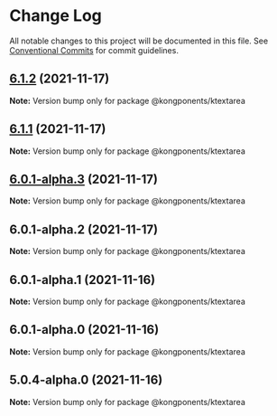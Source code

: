 # Change Log

All notable changes to this project will be documented in this file.
See [Conventional Commits](https://conventionalcommits.org) for commit guidelines.

## [6.1.2](https://github.com/Kong/kongponents/compare/@kongponents/ktextarea@6.1.1...@kongponents/ktextarea@6.1.2) (2021-11-17)

**Note:** Version bump only for package @kongponents/ktextarea





## [6.1.1](https://github.com/Kong/kongponents/compare/@kongponents/ktextarea@6.0.1-alpha.3...@kongponents/ktextarea@6.1.1) (2021-11-17)

**Note:** Version bump only for package @kongponents/ktextarea





## [6.0.1-alpha.3](https://github.com/Kong/kongponents/compare/@kongponents/ktextarea@6.0.1-alpha.2...@kongponents/ktextarea@6.0.1-alpha.3) (2021-11-17)

**Note:** Version bump only for package @kongponents/ktextarea





## 6.0.1-alpha.2 (2021-11-17)

**Note:** Version bump only for package @kongponents/ktextarea





## 6.0.1-alpha.1 (2021-11-16)

**Note:** Version bump only for package @kongponents/ktextarea





## 6.0.1-alpha.0 (2021-11-16)

**Note:** Version bump only for package @kongponents/ktextarea





## 5.0.4-alpha.0 (2021-11-16)

**Note:** Version bump only for package @kongponents/ktextarea
